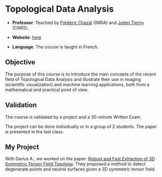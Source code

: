 # Topological Data Analysis

* **Professor**: Teached by [Frédéric Chazal](https://scholar.google.fr/citations?user=OVl2-30AAAAJ&hl=en) (INRIA) and [Julien Tierny](https://scholar.google.fr/citations?hl=en&user=Wjw0dTUAAAAJ) (CNRS).

* **Website**: [here](https://www-apr.lip6.fr/~tierny/topologicalDataAnalysisClass.html)

* **Language**: The course is taught in French.

## Objective

The purpose of this course is to introduce the main concepts of the recent field of Topological Data Analysis and illustrate their use in imaging (scientific visualization) and machine learning applications, both from a mathematical and practical point of view.

## Validation

The course is validated by a project and a 30-minute Written Exam.

The project can be done individually or in a group of 2 students. The paper is presented in the last class.

## My Project

With Darius A., we worked on the paper: [Robust and Fast Extraction of 3D Symmetric Tensor Field Topology](http://web.engr.oregonstate.edu/~zhange/images/3DTensorTopology_Detection.pdf). They proposed a method to detect degenerate points and neutral surfaces given a 3D symmetric tensor field.